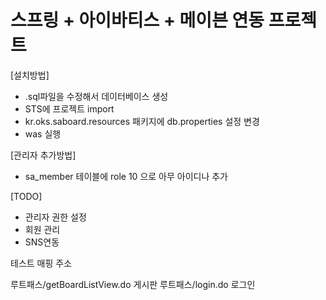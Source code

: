 # 스프링 + 아이바티스 + 메이븐 연동 프로젝트

[설치방법]
- .sql파일을 수정해서 데이터베이스 생성
- STS에 프로젝트 import 
- kr.oks.saboard.resources 패키지에 db.properties 설정 변경
- was 실행

[관리자 추가방법]
- sa_member 테이블에 role 10 으로 아무 아이디나 추가

[TODO]
- 관리자 권한 설정
- 회원 관리
- SNS연동



테스트 매핑 주소

루트패스/getBoardListView.do 게시판
루트패스/login.do 로그인